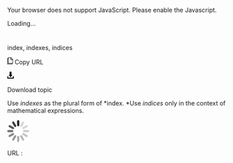 Your browser does not support JavaScript. Please enable the Javascript.

Loading...

# 

index, indexes, indices

![Copy URL](index-indexes-indices_files/Copy.png)
Copy URL

![Download](index-indexes-indices_files/Download.png)

Download topic

Use *indexes* as the plural form of *index. *Use *indices* only in the context of mathematical expressions.

![In progress](index-indexes-indices_files/activity-large.gif)

URL :
